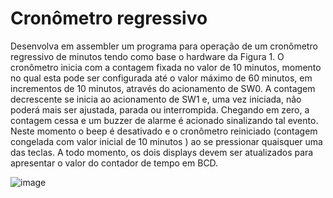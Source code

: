 # Cronômetro regressivo

Desenvolva em assembler um programa para operação de um cronômetro regressivo de minutos tendo como base o hardware da Figura 1. O cronômetro inicia com a contagem fixada no valor de 10 minutos, momento no qual esta pode ser configurada até o valor máximo de 60 minutos, em incrementos de 10 minutos, através do acionamento de SW0. A contagem decrescente se inicia ao acionamento de SW1 e, uma vez iniciada, não poderá mais ser ajustada, parada ou interrompida. Chegando em zero, a contagem cessa e um buzzer de alarme é acionado sinalizando tal evento. Neste momento o beep é desativado e o cronômetro reiniciado (contagem congelada com valor inicial de 10 minutos ) ao se pressionar quaisquer uma das teclas. A todo momento, os dois displays devem ser atualizados para apresentar o valor do contador de tempo em BCD.


![image](https://user-images.githubusercontent.com/97004511/174892975-ccc3f8eb-6a27-4e4f-ba2e-a6c6758cd01f.png)

